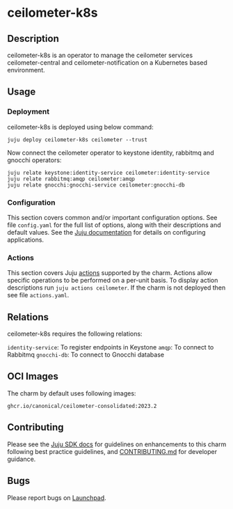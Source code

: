 # ceilometer-k8s

## Description

ceilometer-k8s is an operator to manage the ceilometer services
ceilometer-central and ceilometer-notification on a Kubernetes
based environment.

## Usage

### Deployment

ceilometer-k8s is deployed using below command:

    juju deploy ceilometer-k8s ceilometer --trust

Now connect the ceilometer operator to keystone identity, rabbitmq
and gnocchi operators:

    juju relate keystone:identity-service ceilometer:identity-service
    juju relate rabbitmq:amqp ceilometer:amqp
    juju relate gnocchi:gnocchi-service ceilometer:gnocchi-db

### Configuration

This section covers common and/or important configuration options. See file
`config.yaml` for the full list of options, along with their descriptions and
default values. See the [Juju documentation][juju-docs-config-apps] for details
on configuring applications.

### Actions

This section covers Juju [actions][juju-docs-actions] supported by the charm.
Actions allow specific operations to be performed on a per-unit basis. To
display action descriptions run `juju actions ceilometer`. If the charm is not
deployed then see file `actions.yaml`.

## Relations

ceilometer-k8s requires the following relations:

`identity-service`: To register endpoints in Keystone
`amqp`: To connect to Rabbitmq
`gnocchi-db`: To connect to Gnocchi database

## OCI Images

The charm by default uses following images:

    ghcr.io/canonical/ceilometer-consolidated:2023.2

## Contributing

Please see the [Juju SDK docs](https://juju.is/docs/sdk) for guidelines
on enhancements to this charm following best practice guidelines, and
[CONTRIBUTING.md](contributors-guide) for developer guidance.

## Bugs

Please report bugs on [Launchpad][lp-bugs-charm-ceilometer-k8s].

<!-- LINKS -->

[contributors-guide]: https://opendev.org/openstack/charm-ceilometer-k8s/src/branch/main/CONTRIBUTING.md
[juju-docs-actions]: https://jaas.ai/docs/actions
[juju-docs-config-apps]: https://juju.is/docs/configuring-applications
[lp-bugs-charm-ceilometer-k8s]: https://bugs.launchpad.net/charm-ceilometer-k8s/+filebug
